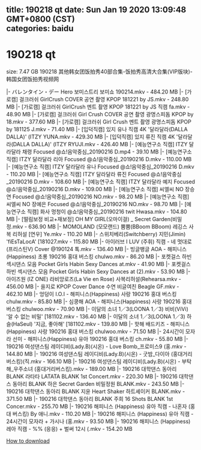 
title: 190218 qt
date: Sun Jan 19 2020 13:09:48 GMT+0800 (CST)    
categories: baidu
---

# 190218 qt
size: 7.47 GB
 190218 其他韩女团饭拍秀40部合集-饭拍秀高清大合集(VIP版块)-韩国女团饭拍秀视频网
 
|- バレンタイン・デー Hero 보미스트리 보미쇼 190214.mkv - 484.20 MB
|- [가로캠] 걸크러쉬 GirlCrush COVER 공연 촬영 KPOP 181221 by JS.mkv - 248.80 MB
|- [가로캠] 걸크러쉬 GirlCrush 멘트 촬영 KPOP 181221 by JS 직캠 fa.mkv - 48.90 MB
|- [가로캠] 걸크러쉬 Girl Crush COVER 공연 촬영 광명스피돔 KPOP by 18.mkv - 377.60 MB
|- [가로캠] 걸크러쉬 Girl Crush 멘트 촬영 광명스피돔 KPOP by 181125 J.mkv - 71.40 MB
|- [입덕직캠] 있지 유나 직캠 4K '달라달라(DALLA DALLA)' (ITZY YUNA.mkv - 429.30 MB
|- [입덕직캠] 있지 류진 직캠 4K '달라달라(DALLA DALLA)' (ITZY RYUJI.mkv - 426.40 MB
|- [예능연구소 직캠] ITZY 달라달라 채령 Focused @쇼!음악중심_20190216 D.mp4 - 39.10 MB
|- [예능연구소 직캠] ITZY 달라달라 리아 Focused @쇼!음악중심_20190216 D.mkv - 110.00 MB
|- [예능연구소 직캠] ITZY 달라달라 유나 Focused @쇼!음악중심_20190216 D.mkv - 110.20 MB
|- [예능연구소 직캠] ITZY 달라달라 류진 Focused @쇼!음악중심_20190216 D.mkv - 108.60 MB
|- [예능연구소 직캠] ITZY 달라달라 예지 Focused @쇼!음악중심_20190216 D.mkv - 109.00 MB
|- [예능연구소 직캠] 씨엘씨 NO 장승연 Focused @쇼!음악중심_20190216 NO.mkv - 98.20 MB
|- [예능연구소 직캠] 씨엘씨 NO 장예은 Focused @쇼!음악중심_20190216 NO.mkv - 98.70 MB
|- [예능연구소 직캠] 화사 멍청이 @쇼!음악중심_20190216 twit Hwasa.mkv - 104.80 MB
|- [떨림보정 비교+재보정] OH MY GIRL(오마이걸) _ Secret Garden(비밀정.mkv - 636.90 MB
|- MOMOLAND (모모랜드) 뿜뿜(BBoom BBoom) 레깅스 사복 리허설 [연우] Ye.mkv - 110.20 MB
|- 스위치베리(Switchberry) 지민(Jimin) 'fiEsTaLocA' [181027.mkv - 115.80 MB
|- 아이러브 I LUV (주휘) 직캠 - 네 멋대로 (프리스틴V) Cover @190124 톡.mkv - 136.40 MB
|- 빙글뱅글 AOA - 해피니스(Happiness) 초롱 190216 홍대 버스킹 chulwo.mkv - 86.20 MB
|- 포켓걸스 하빈 섹시댄스 모음 Pocket Girls Habin Sexy Dances at.mkv - 41.90 MB
|- 포켓걸스 하빈 섹시댄스 모음 Pocket Girls Habin Sexy Dances at (2).mkv - 53.90 MB
|- 아이즈원 (IZ ONE) 라비앙로즈(La Vie en Rose) 사복리허설(Rehearsa.mkv - 456.00 MB
|- 을지로 KPOP Cover Dance 수연 비글여친 Beagle GF.mkv - 462.10 MB
|- 엉덩이 I.O.I - 해피니스(Happiness) 사랑 190216 홍대 버스킹 chulw.mkv - 85.80 MB
|- 심쿵해 AOA - 해피니스(Happiness) 사랑 190216 홍대 버스킹 chulwoo.mkv - 70.90 MB
|- 이달의 소녀 1／3(LOONA 1／3) 비비(ViVi) '알 수 없는 비밀' [181102.mkv - 136.40 MB
|- 이달의 소녀 1／3(LOONA 1／3) 하슬(HaSeul) '지금, 좋아해' [181102.mkv - 139.80 MB
|- 핫해 배드키즈 - 해피니스(Happiness) 사랑 190216 홍대 버스킹 chulwoo.mkv - 71.50 MB
|- 24시간이 모자라 선미 - 해피니스(Happiness) 유아 190216 홍대 버스킹 ch.mkv - 55.80 MB
|- 190216 여성댄스팀 레이디비(Lady.B)(시온) - Love Bomb_프로미스9 (홍.mkv - 144.80 MB
|- 190216 여성댄스팀 레이디비(Lady.B)(시온) - 굿밤_다이아 (홍대거리버스킹)(직.mkv - 166.10 MB
|- 190216 여성댄스팀 레이디비(Lady.B)(시온) - 부탁해_우주소녀 (홍대거리버스킹).mkv - 189.00 MB
|- 190216 대학댄스 동아리 BLANK 라타타 LATATA BLANK 1st Concert.mkv - 220.30 MB
|- 190216 대학댄스 동아리 BLANK 하은 Secret Garden 비밀정원 BLANK.mkv - 243.50 MB
|- 190216 대학댄스 동아리 BLANK 지윤 Heart Shaker 하트셰이커 BLANK.mkv - 371.50 MB
|- 190216 대학댄스 동아리 BLANK 주희 16 Shots BLANK 1st Concer.mkv - 255.70 MB
|- 190216 해피니스 (Happiness) 유아 직캠 - 나혼자 (홍대 버스킹) By 애니.mkv - 110.20 MB
|- 190216 해피니스 (Happiness) 유아 직캠 - 24시간이 모자라 + 가시나 (홍.mkv - 93.50 MB
|- 190216 해피니스 (Happiness) 레아 직캠 - %% (응응) + 벌써 12시 (.mkv - 154.20 MB

[How to download](https://bpcam.bemobtrk.com/go/2ceec3aa-1ca2-46d6-b9ff-aaa5c184517c?jno=27)
